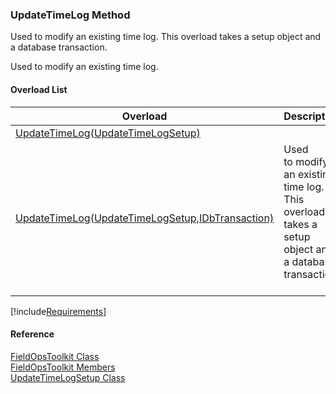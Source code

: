 ﻿### UpdateTimeLog Method

Used to modify an existing time log. This overload takes a setup object and a database transaction.

Used to modify an existing time log.

#### Overload List

| Overload | Description |
| --- | --- |
| [UpdateTimeLog(UpdateTimeLogSetup)](FChoice.Toolkits.Clarify~FChoice.Toolkits.Clarify.FieldOps.FieldOpsToolkit~UpdateTimeLog(UpdateTimeLogSetup).md) |   |
| [UpdateTimeLog(UpdateTimeLogSetup,IDbTransaction)](FChoice.Toolkits.Clarify~FChoice.Toolkits.Clarify.FieldOps.FieldOpsToolkit~UpdateTimeLog(UpdateTimeLogSetup,IDbTransaction).md) | Used to modify an existing time log. This overload takes a setup object and a database transaction.   |

[!include[Requirements](../partials/requirements.md)]



#### Reference

[FieldOpsToolkit Class](FChoice.Toolkits.Clarify~FChoice.Toolkits.Clarify.FieldOps.FieldOpsToolkit.md)  
[FieldOpsToolkit Members](FChoice.Toolkits.Clarify~FChoice.Toolkits.Clarify.FieldOps.FieldOpsToolkit_members.md)  
[UpdateTimeLogSetup Class](FChoice.Toolkits.Clarify~FChoice.Toolkits.Clarify.FieldOps.UpdateTimeLogSetup.md)